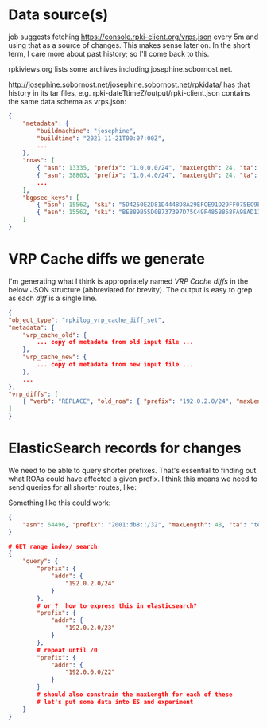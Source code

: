 # Data source(s)

job suggests fetching https://console.rpki-client.org/vrps.json every 5m
and using that as a source of changes.  This makes sense later on.  In the
short term, I care more about past history; so I'll come back to this.

rpkiviews.org lists some archives including josephine.sobornost.net.

http://josephine.sobornost.net/josephine.sobornost.net/rpkidata/ has that
history in its tar files, e.g. rpki-dateTtimeZ/output/rpki-client.json
contains the same data schema as vrps.json:

```json
{
    "metadata": {
        "buildmachine": "josephine",
        "buildtime": "2021-11-21T00:07:00Z",
        ...
    },
    "roas": [
        { "asn": 13335, "prefix": "1.0.0.0/24", "maxLength": 24, "ta": "apnic", "expires": 1637590711 },
        { "asn": 38803, "prefix": "1.0.4.0/24", "maxLength": 24, "ta": "apnic", "expires": 1637584003 },
        ...
    ],
	"bgpsec_keys": [
		{ "asn": 15562, "ski": "5D4250E2D81D4448D8A29EFCE91D29FF075EC9E2", "pubkey": "MFkwEwYHKoZIzj0CAQYIKoZIzj0DAQcDQgAEgFcjQ/g//LAQerAH2Mpp+GucoDAGBbhIqD33wNPsXxnAGb+mtZ7XQrVO9DQ6UlAShtig5+QfEKpTtFgiqfiAFQ==", "ta": "ripe", "expires": 1668013479 },
		{ "asn": 15562, "ski": "BE889B55D0B737397D75C49F485B858FA98AD11F", "pubkey": "MFkwEwYHKoZIzj0CAQYIKoZIzj0DAQcDQgAE4FxJr0n2bux1uX1Evl+QWwZYvIadPjLuFX2mxqKuAGUhKnr7VLLDgrE++l9p5eH2kWTNVAN22FUU3db/RKpE2w==", "ta": "ripe", "expires": 1668013483 }
	]
}
```

# VRP Cache diffs we generate 

I'm generating what I think is appropriately named *VRP Cache diffs* in the
below JSON structure (abbreviated for brevity).  The output is easy to grep
as each *diff* is a single line.

```json
{
"object_type": "rpkilog_vrp_cache_diff_set",
"metadata": {
    "vrp_cache_old": {
        ... copy of metadata from old input file ...
    },
    "vrp_cache_new": {
        ... copy of metadata from new input file ...
    },
    ...
},
"vrp_diffs": [
    { "verb": "REPLACE", "old_roa": { "prefix": "192.0.2.0/24", "maxLength": 22, "asn": 64496, "expires": 1637509817, "ta": "test" }, "new_roa": { "prefix": "192.0.2.0/24", "maxLength": 24, "asn": 64496, "expires": 1637539219, "ta": "test" } },
]
}
```

# ElasticSearch records for changes

We need to be able to query shorter prefixes.  That's essential to finding out what ROAs could have
affected a given prefix.  I think this means we need to send queries for all shorter routes, like:

Something like this could work:
```json
{
    "asn": 64496, "prefix": "2001:db8::/32", "maxLength": 48, "ta": "test-rir", "expires": 12345
}
```

```json
# GET range_index/_search
{
    "query": {
        "prefix": {
            "addr": {
                "192.0.2.0/24"
            }
        },
        # or ?  how to express this in elasticsearch?
        "prefix": {
            "addr": {
                "192.0.2.0/23"
            }
        },
        # repeat until /0
        "prefix": {
            "addr": {
                "192.0.0.0/22"
            }
        }
        # should also constrain the maxLength for each of these
        # let's put some data into ES and experiment
    }
}
```

